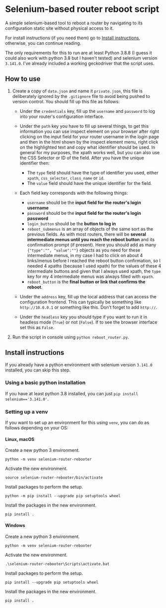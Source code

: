 # Selenium-based router reboot script

A simple selenium-based tool to reboot a router by navigating to its configuration static site without physical access to it.

For install instructions (if you need them) go to [Install instructions](#install-instructions), otherwise, you can continue reading.

The only requirements for this to run are at least Python 3.8.8 (I guess it could also work with python 3.8 but I haven't tested) and selenium version `3.141.0`. I've already included a working geckodriver that the script uses.

## How to use

1. Create a copy of `data.json` and name it `private.json`, this file is deliberately ignored by the `.gitignore` file to avoid being pushed to version control. You should fill up this file as follows:

    + Under the `credentials` key, fill up the `username` and `password` to log into your router's configuration interface.

    + Under the `path` key you have to fill up several things, to get this information you can use inspect element on your browser after right clicking on the input field for your router username in the login page and then in the html shown by the inspect element menu, right click on the highlighted text and copy what identifier should be used. In general for my purposes, the xpath works well, but you can also use the CSS Selector or ID of the field. After you have the unique identifier then:
  
      + The `type` field should have the type of identifier you used, either `xpath`, `css_selector`, `class_name` or `id`.
      + The `value` field should have the unique identifier for the field.

    + Each field key corresponds with the following things:
      + `username` should be the **input field for the router's login username**
      + `password` should be the **input field for the router's login password**
      + `login_button` should be the **button to log in**
      + `reboot_submenus` is an array of objects of the same sort as the previous fields. As with most routers, there will be **several intermediate menus until you reach the reboot button** and its confirmation prompt (if present). Here you should add as many `{"type":"", "value":""}` objects as you need for these intermediate menus, in my case I had to click on about 4 links/menus before I reached the reboot button confirmation, so I needed 4 xpaths (because I used xpath) for the values of these 4 intermediate buttons and given that I always used xpath, the `type` key for my 4 intermediate menus was always filled with `xpath`.
      + `reboot_button` is the **final button or link that confirms the reboot**. 
      
    + Under the `address` key, fill up the local address that can access the configuration frontend. This can typically be something like `http://10.0.0.1` or something like this. Don't forget to add `http://`.

    + Under the `headless` key you should type if you want to run it in headless mode (`True`) or not (`False`). If to see the browser interface set this as `False`.

2. Run the script in console using `python reboot_router.py`.

## Install instructions

If you already have a python environment with selenium version `3.141.0` installed, you can skip this step.

### Using a basic python installation

If you have at least python 3.8 installed, you can just `pip install selenium=='3.141.0'`.

### Setting up a venv

If you want to set up an environment for this using `venv`, you can do as follows depending on your OS:

#### Linux, macOS

Create a new python 3 environment.

```
python -m venv selenium-router-rebooter
```

Activate the new environment.

```
source selenium-router-rebooter/bin/activate
```

Install packages to perform the setup.

```
python -m pip install --upgrade pip setuptools wheel
```

Install the packages in the new environment.

```
pip install .
```

#### Windows

Create a new python 3 environment.

```
python -m venv selenium-router-rebooter
```

Activate the new environment.

```
.\selenium-router-rebooter\Scripts\activate.bat 
```

Install packages to perform the setup.

```
pip install --upgrade pip setuptools wheel
```

Install the packages in the new environment.

```
pip install .
```
